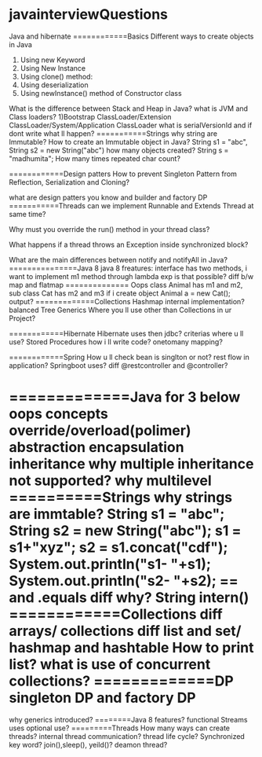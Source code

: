 # javainterviewQuestions
Java and hibernate
============Basics
Different ways to create objects in Java
1) Using new Keyword 
2) Using New Instance 
3) Using clone() method:
4) Using deserialization
5) Using newInstance() method of Constructor class

What is the difference between Stack and Heap in Java?
what is JVM and Class loaders?
1)Bootstrap ClassLoader/Extension ClassLoader/System/Application ClassLoader
what is serialVersionId and if dont write what ll happen?
===========Strings
why string are Immutable? How to create an Immutable object in Java?
String s1 = "abc", String s2 = new String("abc") how many objects created?
String s = "madhumita"; How many times repeated char count?

============Design patters
How to prevent Singleton Pattern from Reflection, Serialization and Cloning?

what are design patters you know and builder and factory DP
===========Threads
can we implement Runnable and Extends Thread at same time?

Why must you override the run() method in your thread class?

What happens if a thread throws an Exception inside synchronized block?

What are the main differences between notify and notifyAll in Java?
===============Java 8
java 8 freatures: interface has two methods, i want to implement m1 method through lambda exp is that possible?
diff b/w map and flatmap
============== Oops
class Animal has m1 and m2, sub class Cat has m2 and m3 if i create object Animal a = new Cat();  
output?
=============Collections
Hashmap internal implementation? balanced Tree
Generics Where you ll use other than Collections in ur Project?

============Hibernate
Hibernate uses then jdbc?
criterias where u ll use?
Stored Procedures how i ll write code?
onetomany mapping?

============Spring
How u ll check bean is singlton or not?
rest flow in application?
Springboot uses? diff @restcontroller and @controller?


=============Java for 3 below
oops concepts override/overload(polimer)
abstraction
encapsulation
inheritance
why multiple inheritance not supported? why multilevel
==========Strings
why strings are immtable?
String s1 = "abc";
		String s2 = new String("abc");
		s1 = s1+"xyz";
		s2 = s1.concat("cdf");
		System.out.println("s1- "+s1);
		System.out.println("s2- "+s2);
== and .equals diff why?
String intern()
============Collections
diff arrays/ collections
diff list and set/ hashmap and hashtable
How to print list?
what is use of concurrent collections?
=============DP
singleton DP and factory DP
=====
why generics introduced?
========Java 8
features? functional
Streams uses
optional use?
=========Threads
How many ways can create threads?
internal thread communication?
thread life cycle?
Synchronized key word?
join(),sleep(), yeild()?
deamon thread?
